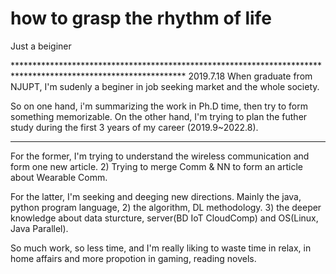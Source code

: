 # how to grasp the rhythm of life
Just a beiginer

*************************************************************************************************************** 2019.7.18
When graduate from NJUPT, I'm sudenly a beginer in job seeking market and the whole society.

So on one hand, i'm summarizing the work in Ph.D time, then try to form something memorizable.
On the other hand, I'm trying to plan the futher study during the first 3 years of my career (2019.9~2022.8).
***************************************************************************************************************
For the former, I'm trying to understand the wireless communication and form one new article. 2) Trying to merge Comm & NN to form an article about Wearable Comm.

For the latter, I'm seeking and deeging new directions. Mainly the java, python program language, 2) the algorithm, DL methodology. 3) the deeper knowledge about data sturcture, server(BD IoT CloudComp) and OS(Linux, Java Parallel).

So much work, so less time, and I'm really liking to waste time in relax, in home affairs and more propotion in gaming, reading novels.

